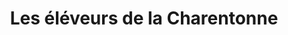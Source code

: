 ---
title: "Les éléveurs de la Charentonne"
url: /fougeres/les-eleveurs-de-la-charentonne/
shop: Hofladen
---